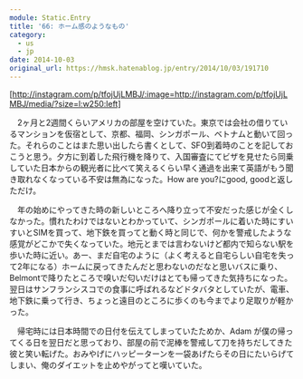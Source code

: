 ```yaml
---
module: Static.Entry
title: '66: ホーム感のようなもの'
category:
  - us
  - jp
date: 2014-10-03
original_url: https://hmsk.hatenablog.jp/entry/2014/10/03/191710
---
```


[http://instagram.com/p/tfojUjLMBJ/:image=http://instagram.com/p/tfojUjLMBJ/media/?size=l:w250:left]

　2ヶ月と2週間くらいアメリカの部屋を空けていた。東京では会社の借りているマンションを仮宿として、京都、福岡、シンガポール、ベトナムと動いて回った。それらのことはまた思い出したら書くとして、SFO到着時のことを記しておこうと思う。夕方に到着した飛行機を降りて、入国審査にてビザを見せたら同乗していた日本からの観光者に比べて笑えるくらい早く通過を出来て英語がもう聞き取れなくなっている不安は無為になった。How are you?にgood, goodと返しただけ。

　年の始めにやってきた時の新しいところへ降り立って不安だった感じが全くしなかった。慣れたわけではないとわかっていて、シンガポールに着いた時にすいすいとSIMを買って、地下鉄を買ってと動く時と同じで、何かを警戒したような感覚がどこかで失くなっていた。地元とまでは言わないけど都内で知らない駅を歩いた時に近い。あー、まだ自宅のように（よく考えると自宅らしい自宅を失って2年になる）ホームに戻ってきたんだと思わないのだなと思いバスに乗り、Belmontで降りたところで嗅いだ匂いだけはとても帰ってきた気持ちになった。翌日はサンフランシスコでの食事に呼ばれるなどドタバタとしていたが、電車、地下鉄に乗って行き、ちょっと遠目のところに歩くのも今までより足取りが軽かった。

　帰宅時には日本時間での日付を伝えてしまっていたためか、Adam が僕の帰ってくる日を翌日だと思っており、部屋の前で泥棒を警戒して刀を持ちだしてきた彼と笑い転げた。おみやげにハッピーターンを一袋あげたらその日にたいらげてしまい、俺のダイエットを止めやがってと嘆いていた。
